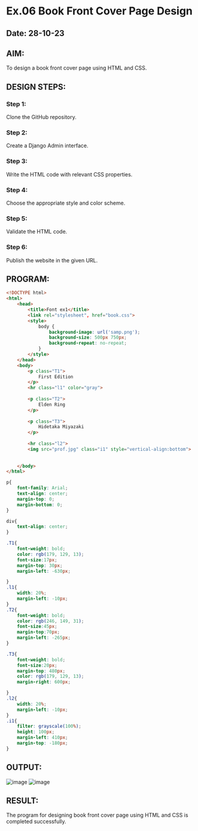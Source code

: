 # Ex.06 Book Front Cover Page Design
## Date: 28-10-23

## AIM:
To design a book front cover page using HTML and CSS.

## DESIGN STEPS:

### Step 1:
Clone the GitHub repository.

### Step 2:
Create a Django Admin interface.

### Step 3:
Write the HTML code with relevant CSS properties.

### Step 4:
Choose the appropriate style and color scheme.

### Step 5:
Validate the HTML code.

### Step 6:
Publish the website in the given URL.

## PROGRAM:
```html
<!DOCTYPE html>
<html>
    <head>
        <title>Font ex1</title>
        <link rel="stylesheet", href="book.css">
        <style>
            body {
                background-image: url('samp.png');
                background-size: 500px 750px;
                background-repeat: no-repeat;
            }
        </style>
    </head>
    <body>
        <p class="T1">
            First Edition
        </p>
        <hr class="l1" color="gray">
        
        <p class="T2">
            Elden Ring
        </p>
        
        <p class="T3">
            Hidetaka Miyazaki
        </p>
        
        <hr class="l2">
        <img src="prof.jpg" class="i1" style="vertical-align:bottom">
        
        
    </body>
</html>
```

```css
p{
    font-family: Arial;
    text-align: center;
    margin-top: 0;
    margin-bottom: 0;
}

div{
    text-align: center;
}

.T1{
    font-weight: bold;
    color: rgb(179, 129, 13);
    font-size:17px;
    margin-top: 30px;
    margin-left: -630px;

}
.l1{
    width: 20%;
    margin-left: -10px;
}
.T2{
    font-weight: bold;
    color: rgb(246, 149, 31);
    font-size:45px;
    margin-top:70px;
    margin-left: -265px;
}

.T3{
    font-weight: bold;
    font-size:20px;
    margin-top: 480px;
    color: rgb(179, 129, 13);
    margin-right: 600px;

}
.l2{
    width: 20%;
    margin-left: -10px;
}
.i1{
    filter: grayscale(100%);
    height: 100px;
    margin-left: 410px;
    margin-top: -180px;
}
```

## OUTPUT:
![image](https://github.com/knight7080/cover/assets/88542035/b6f49be6-842e-4a46-9104-e07712518a57)
![image](https://github.com/knight7080/cover/assets/88542035/6af4a650-b7c9-43ed-9903-e3d0cfe5798e)

## RESULT:
The program for designing book front cover page using HTML and CSS is completed successfully.
